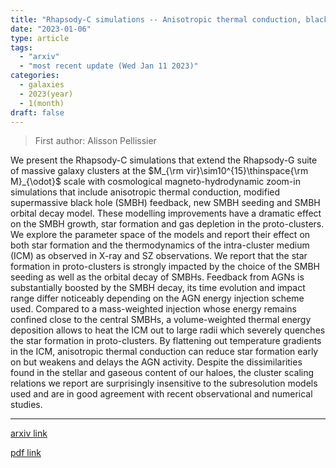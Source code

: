 ```yaml
---
title: "Rhapsody-C simulations -- Anisotropic thermal conduction, black hole physics, and the robustness of massive galaxy cluster scaling relations"
date: "2023-01-06"
type: article
tags:
  - "arxiv"
  - "most recent update (Wed Jan 11 2023)"
categories:
  - galaxies
  - 2023(year)
  - 1(month)
draft: false
---
```


> First author: Alisson Pellissier

 We present the Rhapsody-C simulations that extend the Rhapsody-G suite of
massive galaxy clusters at the $M_{\rm vir}\sim10^{15}\thinspace{\rm
M}_{\odot}$ scale with cosmological magneto-hydrodynamic zoom-in simulations
that include anisotropic thermal conduction, modified supermassive black hole
(SMBH) feedback, new SMBH seeding and SMBH orbital decay model. These modelling
improvements have a dramatic effect on the SMBH growth, star formation and gas
depletion in the proto-clusters. We explore the parameter space of the models
and report their effect on both star formation and the thermodynamics of the
intra-cluster medium (ICM) as observed in X-ray and SZ observations. We report
that the star formation in proto-clusters is strongly impacted by the choice of
the SMBH seeding as well as the orbital decay of SMBHs. Feedback from AGNs is
substantially boosted by the SMBH decay, its time evolution and impact range
differ noticeably depending on the AGN energy injection scheme used. Compared
to a mass-weighted injection whose energy remains confined close to the central
SMBHs, a volume-weighted thermal energy deposition allows to heat the ICM out
to large radii which severely quenches the star formation in proto-clusters. By
flattening out temperature gradients in the ICM, anisotropic thermal conduction
can reduce star formation early on but weakens and delays the AGN activity.
Despite the dissimilarities found in the stellar and gaseous content of our
haloes, the cluster scaling relations we report are surprisingly insensitive to
the subresolution models used and are in good agreement with recent
observational and numerical studies.

---
[arxiv link](http://arxiv.org/abs/2301.02684v2)

[pdf link](http://arxiv.org/pdf/2301.02684v2)